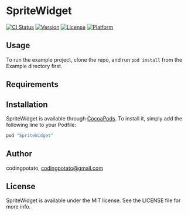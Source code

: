 # SpriteWidget

[![CI Status](http://img.shields.io/travis/codingpotato/SpriteWidget.svg?style=flat)](https://travis-ci.org/codingpotato/SpriteWidget)
[![Version](https://img.shields.io/cocoapods/v/SpriteWidget.svg?style=flat)](http://cocoapods.org/pods/SpriteWidget)
[![License](https://img.shields.io/cocoapods/l/SpriteWidget.svg?style=flat)](http://cocoapods.org/pods/SpriteWidget)
[![Platform](https://img.shields.io/cocoapods/p/SpriteWidget.svg?style=flat)](http://cocoapods.org/pods/SpriteWidget)

## Usage

To run the example project, clone the repo, and run `pod install` from the Example directory first.

## Requirements

## Installation

SpriteWidget is available through [CocoaPods](http://cocoapods.org). To install
it, simply add the following line to your Podfile:

```ruby
pod "SpriteWidget"
```

## Author

codingpotato, codingpotato@gmail.com

## License

SpriteWidget is available under the MIT license. See the LICENSE file for more info.
